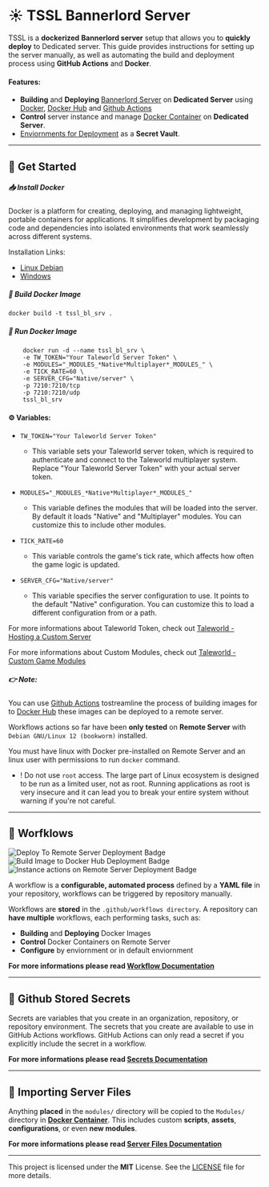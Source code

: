 # ☀ TSSL Bannerlord Server

TSSL is a **dockerized** **Bannerlord server** setup that allows you to **quickly deploy** to Dedicated server. This guide provides instructions for setting up the server manually, as well as automating the build and deployment process using **GitHub Actions** and **Docker**.

#### Features:
- **Building** and **Deploying** [Bannerlord Server](https://moddocs.bannerlord.com/multiplayer/hosting_server/) on **Dedicated Server** using [Docker](https://docker.com), [Docker Hub](https://hub.docker.com) and [Github Actions](https://github.com/features/actions)
- **Control** server instance and manage [Docker Container](https://www.docker.com/resources/what-container/) on **Dedicated Server**.
- [Enviornments for Deployment](https://docs.github.com/en/actions/managing-workflow-runs-and-deployments/managing-deployments/managing-environments-for-deployment) as a **Secret Vault**. 


---

## 🚀 Get Started

##### 📥 Install Docker
 Docker is a platform for creating, deploying, and managing lightweight, portable containers for applications. It simplifies development by packaging code and dependencies into isolated environments that work seamlessly across different systems.

Installation Links:
- [Linux Debian](https://docs.docker.com/engine/install/debian/)
- [Windows](https://docs.docker.com/desktop/setup/install/windows-install/) 


##### 🔧 Build Docker Image
```
docker build -t tssl_bl_srv .
```

##### 🚀 Run Docker Image
```
    docker run -d --name tssl_bl_srv \
    -e TW_TOKEN="Your Taleworld Server Token" \
    -e MODULES="_MODULES_*Native*Multiplayer*_MODULES_" \
    -e TICK_RATE=60 \
    -e SERVER_CFG="Native/server" \
    -p 7210:7210/tcp
    -p 7210:7210/udp
    tssl_bl_srv
```

####  ⚙️ Variables:
- `TW_TOKEN="Your Taleworld Server Token"`
    - This variable sets your Taleworld server token, which is required to authenticate and connect to the Taleworld multiplayer system. Replace "Your Taleworld Server Token" with your actual server token.

- `MODULES="_MODULES_*Native*Multiplayer*_MODULES_"`
    - This variable defines the modules that will be loaded into the server. By default it loads "Native" and "Multiplayer" modules. You can customize this to include other modules.

- `TICK_RATE=60`
    - This variable controls the game's tick rate, which affects how often the game logic is updated. 

- `SERVER_CFG="Native/server"`
    - This variable specifies the server configuration to use. It points to the default "Native" configuration. You can customize this to load a different configuration from or a path.


For more informations about Taleworld Token, check out [Taleworld - Hosting a Custom Server](https://moddocs.bannerlord.com/multiplayer/hosting_server/)

For more informations about Custom Modules, check out [Taleworld - Custom Game Modules](https://moddocs.bannerlord.com/multiplayer/custom_game_mode/)

##### 👉 Note: 

You can use [Github Actions](https://docs.github.com/en/actions) tostreamline the process of building images for to [Docker Hub](https:/hub.docker.com) these images can be deployed to a remote server. 

Workflows actions so far have been **only** **tested** on **Remote Server** with `Debian GNU/Linux 12 (bookworm)` installed.

You must have linux with Docker pre-installed on Remote Server and an linux user with permissions to run `docker` command. 
- ! Do not use `root` access. The large part of Linux ecosystem is designed to be run as a limited user, not as root. Running applications as root is very insecure and it can lead you to break your entire system without warning if you're not careful.

---

## 🚀 Worfklows

![Deploy To Remote Server Deployment Badge](https://github.com/vojinpavlovic/tssl_bl_srv/actions/workflows/deploy-instance.yml/badge.svg) ![Build Image to Docker Hub Deployment Badge](https://github.com/vojinpavlovic/tssl_bl_srv/actions/workflows/build-image.yml/badge.svg) ![Instance actions on Remote Server Deployment Badge](https://github.com/vojinpavlovic/tssl_bl_srv/actions/workflows/instance-actions.yml/badge.svg)

A workflow is a **configurable, automated process** defined by a **YAML file** in your repository, workflows can be triggered by repository manually.

Workflows are **stored** in the `.github/workflows directory`. A repository can **have multiple** workflows, each performing tasks, such as:
- **Building** and **Deploying** Docker Images
- **Control** Docker Containers on Remote Server
- **Configure** by enviornment or in default enviornment

**For more informations please read [Workflow Documentation](https://github.com/vojinpavlovic/tssl_bl_srv/blob/main/docs/workflows.md)**

---

## 🔐 Github Stored Secrets

Secrets are variables that you create in an organization, repository, or repository environment. The secrets that you create are available to use in GitHub Actions workflows. GitHub Actions can only read a secret if you explicitly include the secret in a workflow.

**For more informations please read [Secrets Documentation](https://github.com/vojinpavlovic/tssl_bl_srv/blob/main/docs/secrets.md)**

---

## 📁 Importing Server Files

Anything **placed** in the `modules/` directory will be copied to the `Modules/` directory in **[Docker Container](https://www.docker.com/resources/what-container/)**. This includes custom **scripts**, **assets**, **configurations**, or even **new modules**.

**For more informations please read [Server Files Documentation](https://github.com/vojinpavlovic/tssl_bl_srv/blob/main/docs/server-files.md)**

---

This project is licensed under the **MIT** License. See the [LICENSE](https://github.com/vojinpavlovic/tssl_bl_srv/blob/main/LICENSE) file for more details.
